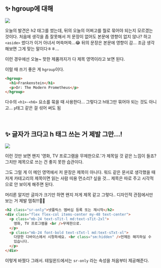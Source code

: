 ## ✨ hgroup에 대해

![](https://velog.velcdn.com/images/chaehe_3210/post/16628858-24c6-472d-8860-fb252f840d4b/image.png)

오늘의 발견은 h2 태그를 썼는데, 뒤의 오늘의 어쩌고를 뭘로 묶어야 되는지 모르겠는 것이다.
처음에 생각을 좀 잘못해서 저 문장이 없어도 본문에 영향이 없지 않나? 하고 `<aside>` 썼다가 이거 아녀서 머쓱머쓱...😂 뒤의 문장은 본문에 영향이 감... 조금 생각해보면 그게 맞는 말이다ㅎㅎ...

이런 경우에선 오늘~ 핫한 제품까지가 다 제목 영역이라고 보면 된다.

이럴 때 쓰기 좋은 게 `hgroup`이다.

```html
<hgroup>
  <h1>Frankenstein</h1>
  <p>Or: The Modern Prometheus</p>
</hgroup>
```

다수의 `<h1>-<h6>` 요소를 묶을 때 사용한다... 그렇다고 h태그만 묶어야 되는 것도 아니고... `p`태그 같은 걸 섞어 써도 됨

<br/>

## ✨ 글자가 크다고 h 태그 쓰는 거 제발 그만...!

![](https://velog.velcdn.com/images/chaehe_3210/post/9fa71e18-aff4-4e1e-86c4-79536764d8c1/image.png)

이런 것만 보면 왠지 '영화, TV 프로그램을 무제한으로.'가 제목일 것 같은 느낌이 들죠? 그치만 제목으로 쓰는 건 좋지 못한 습관이다.

그도 그럴 게 이 메인 영역에서 저 문장은 제목이 아니다. 워드 같은 문서로 생각했을 때 저게 카테고리의 제목이면 읽는 사람 띠용 먼소리? 싶을 것... 제목은 따로 주고 시각적으로 안 보이게 해주면 된다.

머리론 알지만 글자가 크기만 하면 왠지 저게 제목 같고 그렇다.. 디자인적 관점에서만 보는 거 제발 멈춰!!!🤚🤚

```html
<h2 class="sr-only">넷플릭스 멤버십 등록 또는 재시작</h2>
<div class="flex flex-col items-center my-48 text-center">
  <p class="mb-24 text-sTit-l md:text-sTit-2xl">
    영화, TV 프로그램을 <br />무제한으로.
  </p>
  <p class="mb-24 font-bold text-sTxt-l md:text-sTxt-xl">
    다양한 디바이스에서 시청하세요. <br class="sm:hidden" />언제든 해지하실 수
    있습니다.
  </p>
</div>
```

이렇게 바꿨다 그래서. 테일윈드에서는 `sr-only` 라는 속성을 처음부터 제공해준다.
